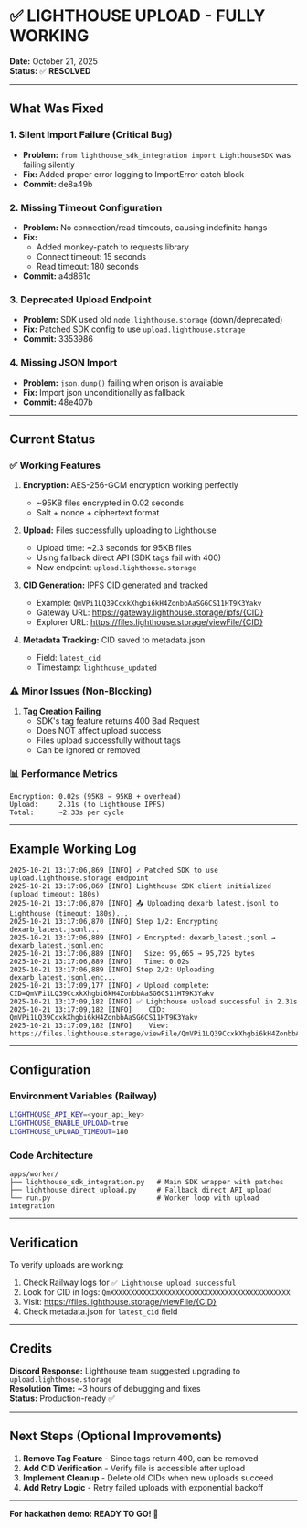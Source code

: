 # ✅ LIGHTHOUSE UPLOAD - FULLY WORKING

**Date:** October 21, 2025  
**Status:** ✅ **RESOLVED**

---

## What Was Fixed

### 1. Silent Import Failure (Critical Bug)
- **Problem:** `from lighthouse_sdk_integration import LighthouseSDK` was failing silently
- **Fix:** Added proper error logging to ImportError catch block
- **Commit:** de8a49b

### 2. Missing Timeout Configuration
- **Problem:** No connection/read timeouts, causing indefinite hangs
- **Fix:** 
  - Added monkey-patch to requests library
  - Connect timeout: 15 seconds
  - Read timeout: 180 seconds
- **Commit:** a4d861c

### 3. Deprecated Upload Endpoint
- **Problem:** SDK used old `node.lighthouse.storage` (down/deprecated)
- **Fix:** Patched SDK config to use `upload.lighthouse.storage`
- **Commit:** 3353986

### 4. Missing JSON Import
- **Problem:** `json.dump()` failing when orjson is available
- **Fix:** Import json unconditionally as fallback
- **Commit:** 48e407b

---

## Current Status

### ✅ Working Features

1. **Encryption:** AES-256-GCM encryption working perfectly
   - ~95KB files encrypted in 0.02 seconds
   - Salt + nonce + ciphertext format

2. **Upload:** Files successfully uploading to Lighthouse
   - Upload time: ~2.3 seconds for 95KB files
   - Using fallback direct API (SDK tags fail with 400)
   - New endpoint: `upload.lighthouse.storage`

3. **CID Generation:** IPFS CID generated and tracked
   - Example: `QmVPi1LQ39CcxkXhgbi6kH4ZonbbAaSG6CS11HT9K3Yakv`
   - Gateway URL: https://gateway.lighthouse.storage/ipfs/{CID}
   - Explorer URL: https://files.lighthouse.storage/viewFile/{CID}

4. **Metadata Tracking:** CID saved to metadata.json
   - Field: `latest_cid`
   - Timestamp: `lighthouse_updated`

### ⚠️ Minor Issues (Non-Blocking)

1. **Tag Creation Failing**
   - SDK's tag feature returns 400 Bad Request
   - Does NOT affect upload success
   - Files upload successfully without tags
   - Can be ignored or removed

### 📊 Performance Metrics

```
Encryption: 0.02s (95KB → 95KB + overhead)
Upload:     2.31s (to Lighthouse IPFS)
Total:      ~2.33s per cycle
```

---

## Example Working Log

```
2025-10-21 13:17:06,869 [INFO] ✓ Patched SDK to use upload.lighthouse.storage endpoint
2025-10-21 13:17:06,869 [INFO] Lighthouse SDK client initialized (upload timeout: 180s)
2025-10-21 13:17:06,870 [INFO] 📤 Uploading dexarb_latest.jsonl to Lighthouse (timeout: 180s)...
2025-10-21 13:17:06,870 [INFO] Step 1/2: Encrypting dexarb_latest.jsonl...
2025-10-21 13:17:06,889 [INFO] ✓ Encrypted: dexarb_latest.jsonl → dexarb_latest.jsonl.enc
2025-10-21 13:17:06,889 [INFO]   Size: 95,665 → 95,725 bytes
2025-10-21 13:17:06,889 [INFO]   Time: 0.02s
2025-10-21 13:17:06,889 [INFO] Step 2/2: Uploading dexarb_latest.jsonl.enc...
2025-10-21 13:17:09,177 [INFO] ✓ Upload complete: CID=QmVPi1LQ39CcxkXhgbi6kH4ZonbbAaSG6CS11HT9K3Yakv
2025-10-21 13:17:09,182 [INFO] ✅ Lighthouse upload successful in 2.31s
2025-10-21 13:17:09,182 [INFO]    CID: QmVPi1LQ39CcxkXhgbi6kH4ZonbbAaSG6CS11HT9K3Yakv
2025-10-21 13:17:09,182 [INFO]    View: https://files.lighthouse.storage/viewFile/QmVPi1LQ39CcxkXhgbi6kH4ZonbbAaSG6CS11HT9K3Yakv
```

---

## Configuration

### Environment Variables (Railway)
```bash
LIGHTHOUSE_API_KEY=<your_api_key>
LIGHTHOUSE_ENABLE_UPLOAD=true
LIGHTHOUSE_UPLOAD_TIMEOUT=180
```

### Code Architecture
```
apps/worker/
├── lighthouse_sdk_integration.py   # Main SDK wrapper with patches
├── lighthouse_direct_upload.py     # Fallback direct API upload
└── run.py                          # Worker loop with upload integration
```

---

## Verification

To verify uploads are working:
1. Check Railway logs for `✅ Lighthouse upload successful`
2. Look for CID in logs: `QmXXXXXXXXXXXXXXXXXXXXXXXXXXXXXXXXXXXXXXXXXXXX`
3. Visit: https://files.lighthouse.storage/viewFile/{CID}
4. Check metadata.json for `latest_cid` field

---

## Credits

**Discord Response:** Lighthouse team suggested upgrading to `upload.lighthouse.storage`  
**Resolution Time:** ~3 hours of debugging and fixes  
**Status:** Production-ready ✅

---

## Next Steps (Optional Improvements)

1. **Remove Tag Feature** - Since tags return 400, can be removed
2. **Add CID Verification** - Verify file is accessible after upload
3. **Implement Cleanup** - Delete old CIDs when new uploads succeed
4. **Add Retry Logic** - Retry failed uploads with exponential backoff

---

**For hackathon demo: READY TO GO! 🚀**
